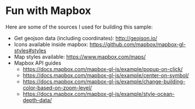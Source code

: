 # Fun with Mapbox

Here are some of the sources I used for building this sample:

- Get geojson data (including coordinates): http://geojson.io/
- Icons available inside mapbox: https://github.com/mapbox/mapbox-gl-styles#styles
- Map styles available: https://www.mapbox.com/maps/
- Mapbox API guides
  - https://docs.mapbox.com/mapbox-gl-js/example/popup-on-click/
  - https://docs.mapbox.com/mapbox-gl-js/example/center-on-symbol/
  - https://docs.mapbox.com/mapbox-gl-js/example/change-building-color-based-on-zoom-level/
  - https://docs.mapbox.com/mapbox-gl-js/example/style-ocean-depth-data/

